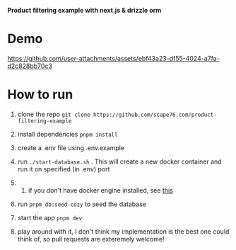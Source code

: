**Product filtering example with next.js & drizzle orm**

# Demo

https://github.com/user-attachments/assets/ebf43a23-df55-4024-a7fa-d2c828bb70c3

# How to run

1. clone the repo `git clone https://github.com/scape76.com/product-filtering-example`
1. install dependencies `pnpm install`
1. create a .env file using .env.example
2. run `./start-database.sh` . This will create a new docker container and run it on specified (in .env) port
  2. 1. if you don't have docker engine installed, see [this](https://docs.docker.com/engine/install/) 
3. run `pnpm db:seed-cozy` to seed the database
4. start the app `pnpm dev`

5. play around with it, I don't think my implementation is the best one could think of, so pull requests are exteremely welcome!
